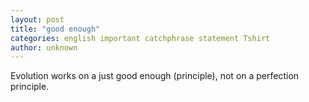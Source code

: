 ```yaml
---
layout: post
title: "good enough"
categories: english important catchphrase statement Tshirt
author: unknown
---
```


Evolution works on a just good enough (principle), not on a perfection principle.
